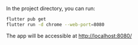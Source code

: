 In the project directory, you can run:

```sh
flutter pub get
flutter run -d chrome --web-port=8080
```

The app will be accessible at [http://localhost:8080/](http://localhost:8080/)
